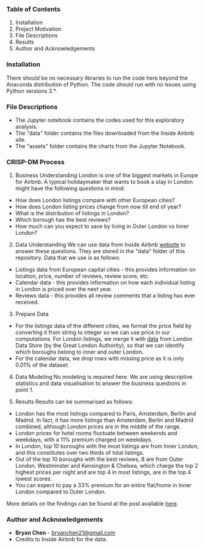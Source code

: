 ### Table of Contents
1. Installation
2. Project Motivation
3. File Descriptions
4. Results
5. Author and Acknowledgements


### Installation

There should be no necessary libraries to run the code here beyond the Anaconda distribution of Python. The code should run with no issues using Python versions 3.*.


### File Descriptions
- The Jupyter notebook contains the codes used for this exploratory analysis. 
- The "data" folder contains the files downloaded from the Inside Airbnb site. 
- The "assets" folder contains the charts from the Jupyter Notebook. 

### CRISP-DM Process
1. Business Understanding
London is one of the biggest markets in Europe for Airbnb. A typical holidaymaker that wants to book a stay in London might have the following questions in mind:
- How does London listings compare with other European cities?
- How does London listing prices change from now till end of year?
- What is the distribution of listings in London?
- Which borough has the best reviews?
- How much can you expect to save by living in Outer London vs Inner London?

2. Data Understanding
We can use data from Inside Airbnb [website](http://insideairbnb.com/get-the-data.html) to answer these questions. They are stored in the "data" folder of this repository. Data that we use is as follows:
- Listings data from European capital cities - this provides information on location, price, number of reviews, review score, etc.
- Calendar data - this provides information on how each individual listing in London is priced over the next year. 
- Reviews data - this provides all review comments that a listing has ever received.

3. Prepare Data
- For the listings data of the different cities, we format the price field by converting it from string to integer so we can use price in our computations. For London listings, we merge it with [data](https://data.london.gov.uk/dataset/london-borough-profiles) from London Data Store (by the Great London Authority), so that we can identify which boroughs belong to inner and outer London. 
- For the calendar data, we drop rows with missing price as it is only 0.01% of the dataset. 

4. Data Modeling
No modeling is required here. We are using descriptive statistics and data visualisation to answer the business questions in point 1. 

5. Results
Results can be summarised as follows:
- London has the most listings compared to Paris, Amsterdam, Berlin and Madrid. In fact, it has more listings than Amsterdam, Berlin and Madrid combined, although London prices are in the middle of the range. 
- London prices for hotel rooms fluctuate between weekends and weekdays, with a 11% premium charged on weekdays. 
- In London, top 10 boroughs with the most listings are from Inner London, and this constitutes over two thirds of total listings. 
- Out of the top 10 boroughs with the best reviews, 8 are from Outer London. Westminster and Kensington & Chelsea, which charge the top 2 highest prices per night and are top 4 in most listings, are in the top 4 lowest scores.
- You can expect to pay a 33% premium for an entire flat/home in Inner London compared to Outer London.

More details on the findings can be found at the post available [here](https://medium.com/@bryanchen21/londons-airbnb-market-explained-visually-2b9bb4d746aa).


### Author and Acknowledgements
- **Bryan Chen** - bryanchen21@gmail.com
- Credits to Inside Airbnb for the data. 
